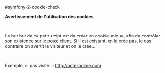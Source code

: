 #symfony-2-cookie-check

<b>Avertissement de l'utilisation des cookies</b>

<br />

Le but but de ce petit script est de créer un cookie unique, afin de contrôler son existence sur le poste client.
Si il est existant, on le crée pas, le cas contraire on avertit le visiteur et on le crée...

<br />

Exemple, si pas visité.. : <a href="http://acte-online.com" target="_blank">http://acte-online.com</a>

